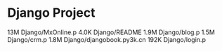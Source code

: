 # Django Project
 13M	Django/MxOnline.p
4.0K	Django/README
1.9M	Django/blog.p
1.5M	Django/crm.p
1.8M	Django/djangobook.py3k.cn
192K	Django/login.p
